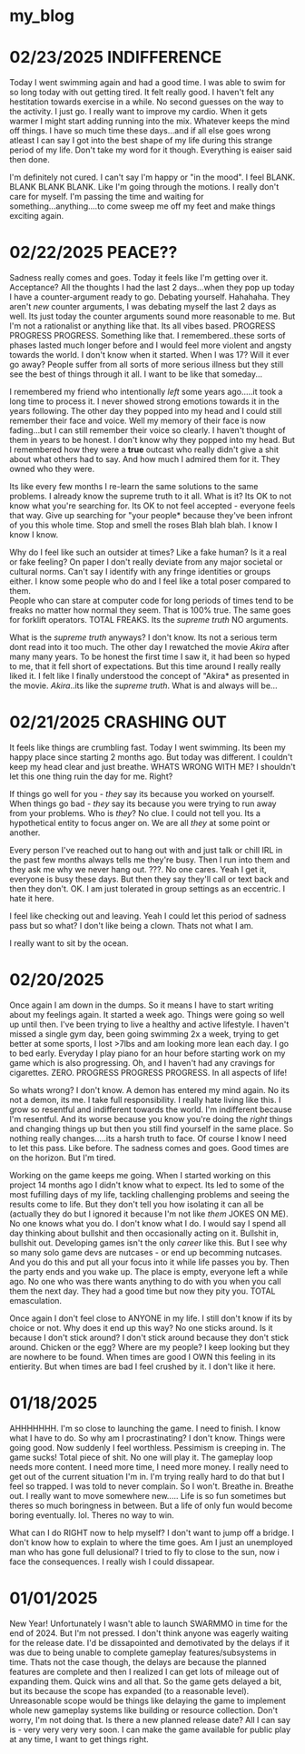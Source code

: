 # my_blog

# 02/23/2025 INDIFFERENCE 

Today I went swimming again and had a good time. I was able to swim for so long today with out getting tired. It felt really good. I haven't felt any hestitation towards exercise in a while. No second guesses on the way to the activity. I just go. I really want to improve my cardio. When it gets warmer I might start adding running into the mix. Whatever keeps the mind off things. I have so much time these days...and if all else goes wrong atleast I can say I got into the best shape of my life during this strange period of my life. Don't take my word for it though. Everything is eaiser said then done. 
 
I'm definitely not cured. I can't say I'm happy or "in the mood". I feel BLANK. BLANK BLANK BLANK. Like I'm going through the motions. I really don't care for myself. I'm passing the time and waiting for something...anything....to come sweep me off my feet and make things exciting again. 




# 02/22/2025 PEACE??

Sadness really comes and goes. Today it feels like I'm getting over it. Acceptance? All the thoughts I had the last 2 days...when they pop up today I have a counter-argument ready to go. Debating yourself. Hahahaha. They aren't *new* counter arguments, I was debating myself the last 2 days as well. Its just today the counter arguments sound more reasonable to me. But I'm not a rationalist or anything like that. Its all vibes based. PROGRESS PROGRESS PROGRESS. Something like that. I remembered..these sorts of phases lasted much longer before and I would feel more violent and angsty towards the world. I don't know when it started. When I was 17? Will it ever go away? People suffer from all sorts of more serious illness but they still see the best of things through it all. I want to be like that someday...

I remembered my friend who intentionally *left* some years ago.....it took a long time to process it. I never showed strong emotions towards it in the years following. The other day they popped into my head and I could still remember their face and voice. Well my memory of their face is now fading...but I can still remember their voice so clearly. I haven't thought of them in years to be honest. I don't know why they popped into my head. But I remembered how they were a **true** outcast who really didn't give a shit about what others had to say. And how much I admired them for it. They owned who they were. 

Its like every few months I re-learn the same solutions to the same problems.  I already know the supreme truth to it all. What is it? Its OK to not know what you're searching for. Its OK to not feel accepted - everyone feels that way. Give up searching for "your people* because they've been infront of you this whole time. Stop and smell the roses Blah blah blah. I know I know I know. 

Why do I feel like such an outsider at times? Like a fake human? Is it a real or fake feeling? On paper I don't really deviate from any major societal or cultural norms. Can't say I identify with any fringe identities or groups either. I know some people who do and I feel like a total poser compared to them.  
People who can stare at computer code for long periods of times tend to be freaks no matter how normal they seem. That is 100% true. The same goes for forklift operators. TOTAL FREAKS. Its the *supreme truth* NO arguments.

What is the *supreme truth* anyways? I don't know. Its not a serious term dont read into it too much. The other day I rewatched the movie *Akira* after many many years. To be honest the first time I saw it, it had been so hyped to me, that it fell short of expectations. But this time around I really really liked it. I felt like I finally understood the concept of "Akira* as presented in the movie. *Akira*..its like the *supreme truth*. What is and always will be... 






# 02/21/2025 CRASHING OUT

It feels like things are crumbling fast. Today I went swimming. Its been my happy place since starting 2 months ago. But today was different. I couldn't keep my head clear and just breathe. WHATS WRONG WITH ME? I shouldn't let this one thing ruin the day for me. Right? 

If things go well for you - *they* say its because you worked on yourself. When things go bad - *they* say its because you were trying to run away from your problems. Who is *they*? No clue. I could not tell you. Its a hypothetical entity to focus anger on. We are all *they* at some point or another. 


Every person I've reached out to hang out with and just talk or chill IRL in the past few months always tells me they're busy. Then I run into them and they ask me why we never hang out. ???. No one cares. Yeah I get it, everyone is busy these days. But then they say they'll call or text back and then they don't. OK. I am just tolerated in group settings as an eccentric. I hate it here. 

I feel like checking out and leaving. Yeah I could let this period of sadness pass but so what? I don't like being a clown. Thats not what I am. 

I really want to sit by the ocean. 




# 02/20/2025

Once again I am down in the dumps. So it means I have to start writing about my feelings again. It started a week ago. Things were going so well up until then. I've been trying to live a healthy and active lifestyle. I haven't missed a single gym day, been going swimming 2x a week, trying to get better at some sports, I lost >7lbs and am looking more lean each day. I go to bed early. Everyday I play piano for an hour before starting work on my game which is also progressing. Oh, and I haven't had any cravings for cigarettes. ZERO. PROGRESS PROGRESS PROGRESS. In all aspects of life! 

So whats wrong? I don't know. A demon has entered my mind again. No its not a demon, its me. I take full responsibility. I really hate living like this. I grow so resentful and indifferent towards the world. I'm indifferent because I'm resentful. And its worse because you know you're doing the *right* things and changing things up but then you still find yourself in the same place. So nothing really changes.....its a harsh truth to face. Of course I know I need to let this pass. Like before. The sadness comes and goes. Good times are on the horizon. But I'm tired.

Working on the game keeps me going. When I started working on this project 14 months ago I didn't know what to expect. Its led to some of the most fufilling days of my life, tackling challenging problems and seeing the results come to life. But they don't tell you how isolating it can all be (actually they do but I ignored it because I'm not like *them* JOKES ON ME). No one knows what you do. I don't know what I do. I would say I spend all day thinking about bullshit and then occasionally acting on it. Bullshit in, bullshit out. Developing games isn't the only *career* like this. But I see why so many solo game devs are nutcases - or end up becomming nutcases. And you do this and put all your focus into it while life passes you by. Then the party ends and you wake up. The place is empty, everyone left a while ago. No one who was there wants anything to do with you when you call them the next day. They had a good time but now they pity you. TOTAL emasculation.

Once again I don't feel close to ANYONE in my life. I still don't know if its by choice or not. Why does it end up this way? No one sticks around. Is it because I don't stick around? I don't stick around because they don't stick around. Chicken or the egg? Where are my people? I keep looking but they are nowhere to be found. When times are good I OWN this feeling in its entierity. But when times are bad I feel crushed by it. I don't like it here. 




# 01/18/2025

AHHHHHHH. I'm so close to launching the game. I need to finish. I know what I have to do. So why am I procrastinating? I don't know. Things were going good. Now suddenly I feel worthless. Pessimism is creeping in. The game sucks! Total piece of shit. No one will play it. The gameplay loop needs more content. I need more time, I need more money. I really need to get out of the current situation I'm in. I'm trying really hard to do that but I feel so trapped. I was told to never complain. So I won't. Breathe in. Breathe out. I really want to move somewhere new..... Life is so fun sometimes but theres so much boringness in between. But a life of only fun would become boring eventually. lol. Theres no way to win.

What can I do RIGHT now to help myself? I don't want to jump off a bridge.  I don't know how to explain to where the time goes. Am I just an unemployed man who has gone full delusional? I tried to fly to close to the sun, now i face the consequences. I really wish I could dissapear. 

# 01/01/2025

New Year! Unfortunately I wasn't able to launch SWARMMO in time for the end of 2024. But I'm not pressed. I don't think anyone was eagerly waiting for the release date. I'd be dissapointed and demotivated by the delays if it was due to being unable to complete gameplay features/subsystems in time. Thats not the case though, the delays are because the planned features are complete and then I realized I can get lots of mileage out of expanding them. Quick wins and all that. So the game gets delayed a bit, but its because the scope has expanded (to a reasonable level). Unreasonable scope would be things like delaying the game to implement whole new gameplay systems like building or resource collection. Don't worry, I'm not doing that. Is there a new planned release date? All I can say is - very very very very soon. I can make the game available for public play at any time, I want to get things right. 
